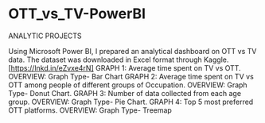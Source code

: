 # OTT_vs_TV-PowerBI
ANALYTIC PROJECTS

Using Microsoft Power BI, I prepared an analytical dashboard on OTT vs TV data. The dataset was downloaded in Excel format through Kaggle. [https://lnkd.in/eZvxe4rN]
GRAPH 1: Average time spent on TV vs OTT.
OVERVIEW: Graph Type- Bar Chart
GRAPH 2: Average time spent on TV vs OTT among people of different groups of Occupation.
OVERVIEW: Graph Type- Donut Chart.
GRAPH 3: Number of data collected from each age group.
OVERVIEW: Graph Type- Pie Chart.
GRAPH 4: Top 5 most preferred OTT platforms.
OVERVIEW: Graph Type- Treemap

